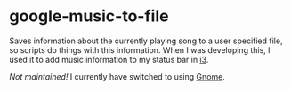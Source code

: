 # google-music-to-file

Saves information about the currently playing song to a user specified file, so scripts do things with this information.  When I was developing this, I used it to add music information to my status bar in [i3](https://i3wm.org/).

*Not maintained!*  I currently have switched to using [Gnome](https://www.gnome.org/).
